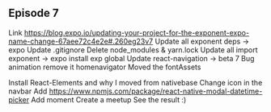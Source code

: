 ## Episode 7

Link https://blog.expo.io/updating-your-project-for-the-exponent-expo-name-change-67aee72c4e2e#.260eg23v7
Update all exponent deps -> expo
Update .gitignore
Delete node_modules & yarn.lock
Update all import exponent -> expo
install exp global
Update react-navigation -> beta 7
Bug animation remove it homenavigator
Moved the fontAssets

Install React-Elements and why I moved from nativebase
Change icon in the navbar
Add https://www.npmjs.com/package/react-native-modal-datetime-picker
Add moment
Create a meetup
See the result :)
